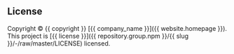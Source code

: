 ## License

Copyright © {{ copyright }} [{{ company_name }}]({{ website.homepage }}). This project is [{{ license }}]({{ repository.group.npm }}/{{ slug }}/-/raw/master/LICENSE) licensed.
